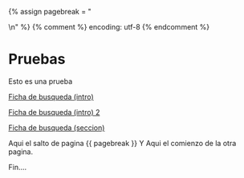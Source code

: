{% assign pagebreak = "<div style="page-break-after: always"></div>\n" %}
{% comment %} encoding: utf-8 {% endcomment %}

# Pruebas

Esto es una prueba

[Ficha de busqueda (intro)](ficha_de_busqueda/introduccion.md)

<a href="ficha_de_busqueda/introduccion.md">Ficha de busqueda (intro) 2</a>

[Ficha de busqueda (seccion)](ficha_de_busqueda/_seccion.md)

Aqui el salto de pagina
{{ pagebreak }}
Y Aqui el comienzo de la otra pagina.

Fin....
